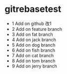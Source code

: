 # gitrebasetest
- 1 Add on github 改1
- 2 Add on feature branch
- 3 Add on fat branch
- 4 Add on jack branch
- 5 Add on dog branch
- 6 Add on fish branch
- 7 Add on cat branch
- 8 Add on tom branch
- 9 Add on jerry branch
